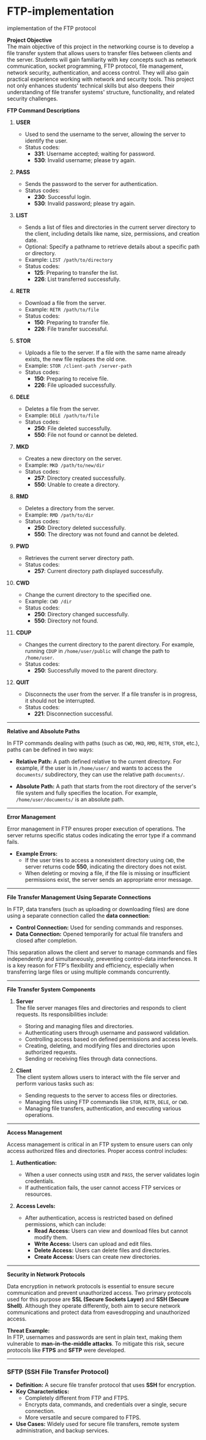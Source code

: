 # FTP-implementation
implementation of the FTP protocol

**Project Objective**  
The main objective of this project in the networking course is to develop a file transfer system that allows users to transfer files between clients and the server. Students will gain familiarity with key concepts such as network communication, socket programming, FTP protocol, file management, network security, authentication, and access control. They will also gain practical experience working with network and security tools. This project not only enhances students' technical skills but also deepens their understanding of file transfer systems' structure, functionality, and related security challenges.  

**FTP Command Descriptions**  

1. **USER**  
   - Used to send the username to the server, allowing the server to identify the user.  
   - Status codes:  
     - **331**: Username accepted; waiting for password.  
     - **530**: Invalid username; please try again.  

2. **PASS**  
   - Sends the password to the server for authentication.  
   - Status codes:  
     - **230**: Successful login.  
     - **530**: Invalid password; please try again.  

3. **LIST**  
   - Sends a list of files and directories in the current server directory to the client, including details like name, size, permissions, and creation date.  
   - Optional: Specify a pathname to retrieve details about a specific path or directory.  
   - Example: `LIST /path/to/directory`  
   - Status codes:  
     - **125**: Preparing to transfer the list.  
     - **226**: List transferred successfully.  

4. **RETR**  
   - Download a file from the server.  
   - Example: `RETR /path/to/file`  
   - Status codes:  
     - **150**: Preparing to transfer file.  
     - **226**: File transfer successful.  

5. **STOR**  
   - Uploads a file to the server. If a file with the same name already exists, the new file replaces the old one.  
   - Example: `STOR /client-path /server-path`  
   - Status codes:  
     - **150**: Preparing to receive file.  
     - **226**: File uploaded successfully.  

6. **DELE**  
   - Deletes a file from the server.  
   - Example: `DELE /path/to/file`  
   - Status codes:  
     - **250**: File deleted successfully.  
     - **550**: File not found or cannot be deleted.  

7. **MKD**  
   - Creates a new directory on the server.  
   - Example: `MKD /path/to/new/dir`  
   - Status codes:  
     - **257**: Directory created successfully.  
     - **550**: Unable to create a directory.  

8. **RMD**  
   - Deletes a directory from the server.  
   - Example: `RMD /path/to/dir`  
   - Status codes:  
     - **250**: Directory deleted successfully.  
     - **550**: The directory was not found and cannot be deleted.  

9. **PWD**  
   - Retrieves the current server directory path.  
   - Status codes:  
     - **257**: Current directory path displayed successfully.  

10. **CWD**  
    - Change the current directory to the specified one.  
    - Example: `CWD /dir`  
    - Status codes:  
      - **250**: Directory changed successfully.  
      - **550**: Directory not found.  

11. **CDUP**  
    - Changes the current directory to the parent directory. For example, running `CDUP` in `/home/user/public` will change the path to `/home/user`.  
    - Status codes:  
      - **250**: Successfully moved to the parent directory.  

12. **QUIT**  
    - Disconnects the user from the server. If a file transfer is in progress, it should not be interrupted.  
    - Status codes:  
      - **221**: Disconnection successful.
     
---

**Relative and Absolute Paths**  

In FTP commands dealing with paths (such as `CWD`, `MKD`, `RMD`, `RETR`, `STOR`, etc.), paths can be defined in two ways:  

- **Relative Path:** A path defined relative to the current directory. For example, if the user is in `/home/user/` and wants to access the `documents/` subdirectory, they can use the relative path `documents/`.  

- **Absolute Path:** A path that starts from the root directory of the server's file system and fully specifies the location. For example, `/home/user/documents/` is an absolute path.  

---

**Error Management**  

Error management in FTP ensures proper execution of operations. The server returns specific status codes indicating the error type if a command fails.  

- **Example Errors:**  
  - If the user tries to access a nonexistent directory using `CWD`, the server returns code **550**, indicating the directory does not exist.  
  - When deleting or moving a file, if the file is missing or insufficient permissions exist, the server sends an appropriate error message.  

---

**File Transfer Management Using Separate Connections**  

In FTP, data transfers (such as uploading or downloading files) are done using a separate connection called the **data connection**:  

- **Control Connection:** Used for sending commands and responses.  
- **Data Connection:** Opened temporarily for actual file transfers and closed after completion.  

This separation allows the client and server to manage commands and files independently and simultaneously, preventing control-data interferences. It is a key reason for FTP's flexibility and efficiency, especially when transferring large files or using multiple commands concurrently.  

---

**File Transfer System Components**  

1. **Server**  
   The file server manages files and directories and responds to client requests. Its responsibilities include:  

   - Storing and managing files and directories.  
   - Authenticating users through username and password validation.  
   - Controlling access based on defined permissions and access levels.  
   - Creating, deleting, and modifying files and directories upon authorized requests.  
   - Sending or receiving files through data connections.  

2. **Client**  
   The client system allows users to interact with the file server and perform various tasks such as:  

   - Sending requests to the server to access files or directories.  
   - Managing files using FTP commands like `STOR`, `RETR`, `DELE`, or `CWD`.  
   - Managing file transfers, authentication, and executing various operations.  

---

**Access Management**  

Access management is critical in an FTP system to ensure users can only access authorized files and directories. Proper access control includes:  

1. **Authentication:**  
   - When a user connects using `USER` and `PASS`, the server validates login credentials.  
   - If authentication fails, the user cannot access FTP services or resources.  

2. **Access Levels:**  
   - After authentication, access is restricted based on defined permissions, which can include:  
     - **Read Access:** Users can view and download files but cannot modify them.  
     - **Write Access:** Users can upload and edit files.  
     - **Delete Access:** Users can delete files and directories.  
     - **Create Access:** Users can create new directories.

---

**Security in Network Protocols**  

Data encryption in network protocols is essential to ensure secure communication and prevent unauthorized access. Two primary protocols used for this purpose are **SSL (Secure Sockets Layer)** and **SSH (Secure Shell)**. Although they operate differently, both aim to secure network communications and protect data from eavesdropping and unauthorized access.  

**Threat Example:**  
In FTP, usernames and passwords are sent in plain text, making them vulnerable to **man-in-the-middle attacks**. To mitigate this risk, secure protocols like **FTPS** and **SFTP** were developed.  

---

### **SFTP (SSH File Transfer Protocol)**  
- **Definition:** A secure file transfer protocol that uses **SSH** for encryption.  
- **Key Characteristics:**  
  - Completely different from FTP and FTPS.  
  - Encrypts data, commands, and credentials over a single, secure connection.  
  - More versatile and secure compared to FTPS.  
- **Use Cases:** Widely used for secure file transfers, remote system administration, and backup services.  
